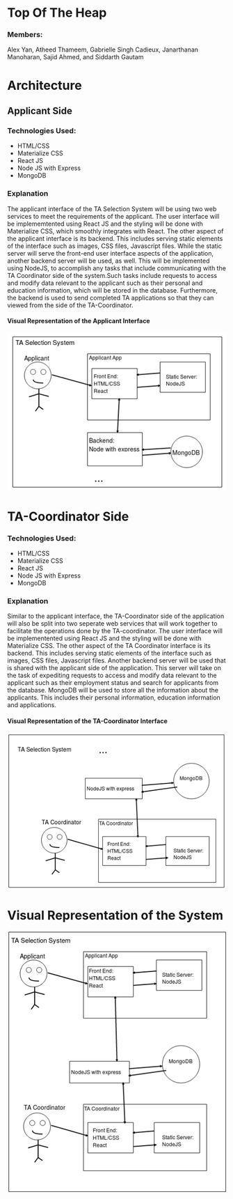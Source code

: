 # Top Of The  Heap

### Members: 
Alex Yan, Atheed Thameem, Gabrielle Singh Cadieux, Janarthanan Manoharan, Sajid Ahmed, and Siddarth Gautam

# Architecture

## Applicant Side

### Technologies Used:
- HTML/CSS
- Materialize CSS
- React JS
- Node JS with Express
- MongoDB

### Explanation
The applicant interface of the TA Selection System will be using two web services to meet the requirements of the applicant. The user interface will be implememtented using React JS and the styling will be done with Materialize CSS, which smoothly integrates with React. The other aspect of the applicant interface is its backend. This includes serving static elements of the interface such as images, CSS files, Javascript files. While the static server will serve the front-end user interface aspects of the application, another backend server will be used, as well. This will be implemented using NodeJS, to accomplish any tasks that include communicating with the TA Coordinator side of the system.Such tasks include requests to access and modify data relevant to the applicant such as their personal and education information, which will be stored in the database. Furthermore, the backend is used to send completed TA applications so that they can viewed from the side of the TA-Coordinator.

#### Visual Representation of the Applicant Interface

![Applicant](applicant.png)


# TA-Coordinator Side

### Technologies Used:
- HTML/CSS
- Materialize CSS
- React JS
- Node JS with Express
- MongoDB

### Explanation
Similar to the applicant interface, the TA-Coordinator side of the application will also be split into two seperate web services that will work together to facilitate the operations done by the TA-coordinator. The user interface will be implementented using React JS and the styling will be done with Materialize CSS. The other aspect of the TA Coordinator interface is its backend. This includes serving static elements of the interface such as images, CSS files, Javascript files. Another backend server will be used that is shared with the applicant side of the application. This server will take on the task of expediting requests to access and modify data relevant to the applicant such as their employment status and search for applicants from the database. MongoDB will be used to store all the information about the applicants. This includes their personal information, education information and applications.

#### Visual Representation of the TA-Coordinator Interface

![Coordinator](coord.png)


# Visual Representation of the System

![System](system.png)


